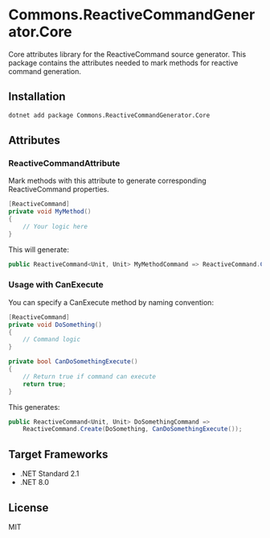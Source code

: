 # Commons.ReactiveCommandGenerator.Core

Core attributes library for the ReactiveCommand source generator. This package contains the attributes needed to mark methods for reactive command generation.

## Installation

```bash
dotnet add package Commons.ReactiveCommandGenerator.Core
```

## Attributes

### ReactiveCommandAttribute

Mark methods with this attribute to generate corresponding ReactiveCommand properties.

```csharp
[ReactiveCommand]
private void MyMethod()
{
    // Your logic here
}
```

This will generate:
```csharp
public ReactiveCommand<Unit, Unit> MyMethodCommand => ReactiveCommand.Create(MyMethod);
```

### Usage with CanExecute

You can specify a CanExecute method by naming convention:

```csharp
[ReactiveCommand]
private void DoSomething()
{
    // Command logic
}

private bool CanDoSomethingExecute()
{
    // Return true if command can execute
    return true;
}
```

This generates:
```csharp
public ReactiveCommand<Unit, Unit> DoSomethingCommand => 
    ReactiveCommand.Create(DoSomething, CanDoSomethingExecute());
```

## Target Frameworks

- .NET Standard 2.1
- .NET 8.0

## License

MIT